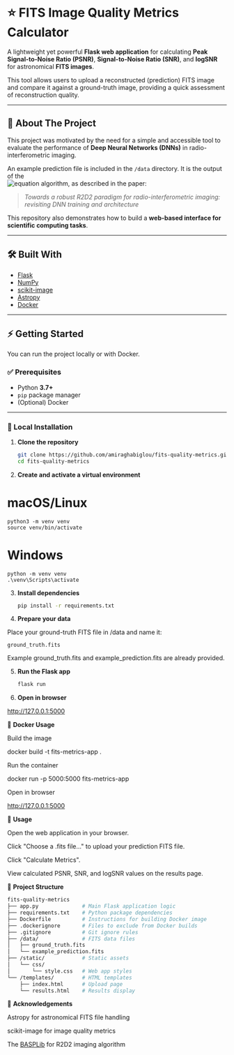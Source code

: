 # ⭐ FITS Image Quality Metrics Calculator  

A lightweight yet powerful **Flask web application** for calculating **Peak Signal-to-Noise Ratio (PSNR)**, **Signal-to-Noise Ratio (SNR)**, and **logSNR** for astronomical **FITS images**.  

This tool allows users to upload a reconstructed (prediction) FITS image and compare it against a ground-truth image, providing a quick assessment of reconstruction quality.  

---

## 🚀 About The Project  

This project was motivated by the need for a simple and accessible tool to evaluate the performance of **Deep Neural Networks (DNNs)** in radio-interferometric imaging.  

An example prediction file is included in the `/data` directory. It is the output of the  
![equation](https://latex.codecogs.com/svg.latex?R2D2_{\mathcal{A}_2,\mathcal{T}_2}) algorithm, as described in the paper:  

> _Towards a robust R2D2 paradigm for radio-interferometric imaging: revisiting DNN training and architecture_  

This repository also demonstrates how to build a **web-based interface for scientific computing tasks**.  

---

## 🛠️ Built With  

- [Flask](https://flask.palletsprojects.com/)  
- [NumPy](https://numpy.org/)  
- [scikit-image](https://scikit-image.org/)  
- [Astropy](https://www.astropy.org/)  
- [Docker](https://www.docker.com/)  

---

## ⚡ Getting Started  

You can run the project locally or with Docker.  

### ✅ Prerequisites  

- Python **3.7+**  
- `pip` package manager  
- (Optional) Docker  

---

### 🔹 Local Installation  

1. **Clone the repository**  
    ```bash
    git clone https://github.com/amiraghabiglou/fits-quality-metrics.git
    cd fits-quality-metrics


2. **Create and activate a virtual environment**

# macOS/Linux  

    python3 -m venv venv
    source venv/bin/activate
    

# Windows

    python -m venv venv
    .\venv\Scripts\activate

3. **Install dependencies**
    ```bash
    pip install -r requirements.txt


4. **Prepare your data**

Place your ground-truth FITS file in /data and name it:

    ground_truth.fits


Example ground_truth.fits and example_prediction.fits are already provided.

5. **Run the Flask app**
    ```bash
    flask run


6. **Open in browser**

http://127.0.0.1:5000

🔹 **Docker Usage**

Build the image

docker build -t fits-metrics-app .


Run the container

docker run -p 5000:5000 fits-metrics-app


Open in browser

http://127.0.0.1:5000

📖 **Usage**

Open the web application in your browser.

Click "Choose a .fits file..." to upload your prediction FITS file.

Click "Calculate Metrics".

View calculated PSNR, SNR, and logSNR values on the results page.

📂 **Project Structure**
```bash
fits-quality-metrics
├── app.py              # Main Flask application logic
├── requirements.txt    # Python package dependencies
├── Dockerfile          # Instructions for building Docker image
├── .dockerignore       # Files to exclude from Docker builds
├── .gitignore          # Git ignore rules
├── /data/              # FITS data files
│   ├── ground_truth.fits
│   └── example_prediction.fits
├── /static/            # Static assets
│   └── css/
│       └── style.css   # Web app styles
└── /templates/         # HTML templates
    ├── index.html      # Upload page
    └── results.html    # Results display
```
🙌 **Acknowledgements**

Astropy
 for astronomical FITS file handling

scikit-image
 for image quality metrics

The [BASPLib](https://basp-group.github.io/BASPLib/) for R2D2 imaging algorithm
